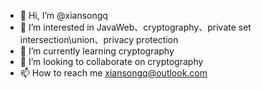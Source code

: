 - 👋 Hi, I’m @xiansongq
- 👀 I’m interested in JavaWeb、cryptography、private set intersection\union、privacy protection
- 🌱 I’m currently learning cryptography
- 💞️ I’m looking to collaborate on cryptography
- 📫 How to reach me xiansongq@outlook.com

<!---
UnknowST/UnknowST is a ✨ special ✨ repository because its `README.md` (this file) appears on your GitHub profile.
You can click the Preview link to take a look at your changes.
--->
